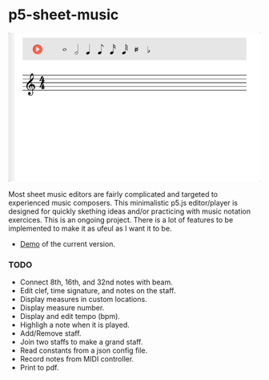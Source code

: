 # p5-sheet-music
![](docs/p5-sheet-music.gif)

Most sheet music editors are fairly complicated and targeted to experienced music composers.
This minimalistic p5.js editor/player is designed for quickly skething ideas and/or practicing
with music notation exercices. This is an ongoing project. There is a lot of features to be 
implemented to make it as ufeul as I want it to be.

- [Demo](https://lucasnfe.github.io/p5-sheet-music/index.html) of the current version.

### TODO

- Connect 8th, 16th, and 32nd notes with beam.
- Edit clef, time signature, and notes on the staff.
- Display measures in custom locations.
- Display measure number.
- Display and edit tempo (bpm).
- Highligh a note when it is played.
- Add/Remove staff.
- Join two staffs to make a grand staff. 
- Read constants from a json config file.
- Record notes from MIDI controller.
- Print to pdf.
